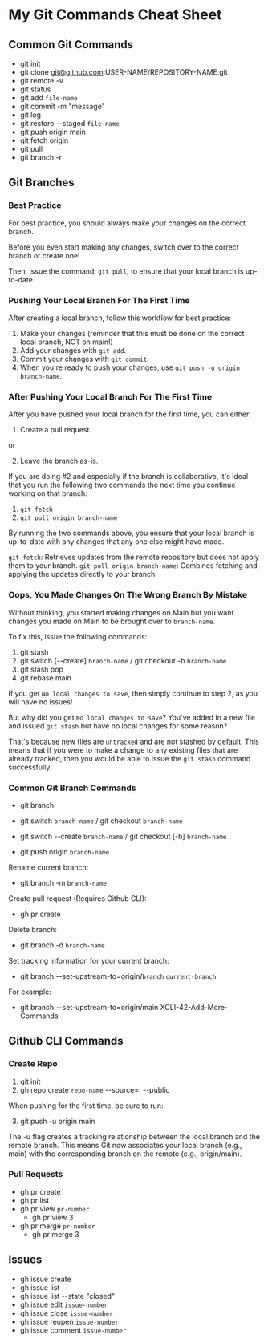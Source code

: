 # My Git Commands Cheat Sheet

## Common Git Commands

- git init
- git clone git@github.com:USER-NAME/REPOSITORY-NAME.git
- git remote -v
- git status
- git add `file-name`
- git commit -m "message"
- git log
- git restore --staged `file-name`
- git push origin main
- git fetch origin
- git pull
- git branch -r 

## Git Branches

### Best Practice

For best practice, you should always make your changes on the correct branch.

Before you even start making any changes, switch over to the correct branch or create one!

Then, issue the command: `git pull`, to ensure that your local branch is up-to-date.

### Pushing Your Local Branch For The First Time

After creating a local branch, follow this workflow for best practice:

1. Make your changes (reminder that this must be done on the correct local branch, NOT on main!)
2. Add your changes with `git add`.
3. Commit your changes with `git commit`.
4. When you're ready to push your changes, use `git push -u origin branch-name`.

### After Pushing Your Local Branch For The First Time

After you have pushed your local branch for the first time, you can either:

1. Create a pull request.

or

2. Leave the branch as-is.

If you are doing #2 and especially if the branch is collaborative, it's ideal that you run the following two commands the next time you continue working on that branch:

1. `git fetch`
2. `git pull origin branch-name`

By running the two commands above, you ensure that your local branch is up-to-date with any changes that any one else might have made.

`git fetch`: Retrieves updates from the remote repository but does not apply them to your branch.
`git pull origin branch-name`: Combines fetching and applying the updates directly to your branch.

### Oops, You Made Changes On The Wrong Branch By Mistake

Without thinking, you started making changes on Main but you want changes you made on Main to be brought over to `branch-name`.

To fix this, issue the following commands:

1. git stash
2. git switch [--create] `branch-name` / git checkout -b `branch-name`
3. git stash pop
4. git rebase main

If you get `No local changes to save`, then simply continue to step 2, as you will have no issues!

But why did you get `No local changes to save`? You've added in a new file and issued `git stash` but have no local changes for some reason?

That's because new files are `untracked` and are not stashed by default. This means that if you were to make a change to any existing files that are already tracked, then you would be able to issue the `git stash` command successfully.

### Common Git Branch Commands

- git branch
- git switch `branch-name` / git checkout `branch-name`
- git switch --create `branch-name` / git checkout [-b] `branch-name`

- git push origin `branch-name`

Rename current branch:
- git branch -m `branch-name`

Create pull request (Requires Github CLI):
- gh pr create

Delete branch:
- git branch -d `branch-name`

Set tracking information for your current branch:
- git branch --set-upstream-to=origin/`branch` `current-branch`

For example:
- git branch --set-upstream-to=origin/main XCLI-42-Add-More-Commands

## Github CLI Commands

### Create Repo

1. git init
2. gh repo create `repo-name` --source=. --public

When pushing for the first time, be sure to run:

3. git push -u origin main

The -u flag creates a tracking relationship between the local branch and the remote branch. This means Git now associates your local branch (e.g., main) with the corresponding branch on the remote (e.g., origin/main).

### Pull Requests

- gh pr create
- gh pr list
- gh pr view `pr-number`
    - gh pr view 3
- gh pr merge `pr-number`
    - gh pr merge 3

## Issues

- gh issue create
- gh issue list
- gh issue list --state "closed"
- gh issue edit `issue-number`
- gh issue close `issue-number`
- gh issue reopen `issue-number`
- gh issue comment `issue-number`

